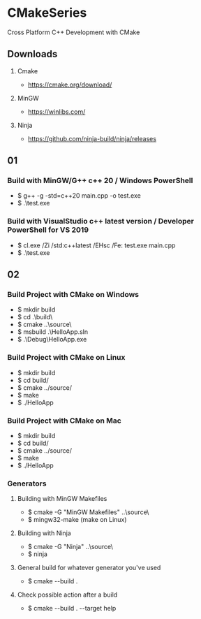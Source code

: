# CMakeSeries
Cross Platform C++ Development with CMake

## Downloads

1. Cmake
    - https://cmake.org/download/

2. MinGW
    - https://winlibs.com/

3. Ninja
    - https://github.com/ninja-build/ninja/releases
    
## 01

### Build with MinGW/G++ c++ 20 / Windows PowerShell

- $ g++ -g -std=c++20 main.cpp -o test.exe
- $ .\test.exe

### Build with VisualStudio c++ latest version / Developer PowerShell for VS 2019

- $ cl.exe /Zi /std:c++latest /EHsc /Fe: test.exe main.cpp
- $ .\test.exe

## 02

### Build Project with CMake on Windows

- $ mkdir build 
- $ cd .\build\
- $ cmake ..\source\
- $ msbuild .\HelloApp.sln
- $ .\Debug\HelloApp.exe

### Build Project with CMake on Linux

- $ mkdir build
- $ cd build/
- $ cmake ../source/
- $ make
- $ ./HelloApp

### Build Project with CMake on Mac

- $ mkdir build
- $ cd build/
- $ cmake ../source/
- $ make
- $ ./HelloApp

### Generators

1. Building with MinGW Makefiles
    - $ cmake -G "MinGW Makefiles" ..\source\
    - $ mingw32-make (make on Linux)

2. Building with Ninja
    - $ cmake -G "Ninja" ..\source\
    - $ ninja

3. General build for whatever generator you've used
    - $ cmake --build .

4. Check possible action after a build
    - $ cmake --build . --target help